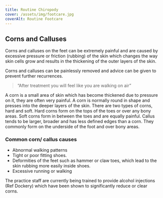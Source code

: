 ```yaml
---
title: Routine Chiropody
cover: /assets/img/footcare.jpg
coverAlt: Routine Footcare
---
```


## Corns and Calluses
Corns and calluses on the feet can be extremely painful and are caused by excessive pressure or friction (rubbing) of the skin which changes the way skin cells grow and results in the thickening of the outer layers of the skin.

Corns and calluses can be painlessly removed and advice can be given to prevent further recurrences.

> “After treatment you will feel like you are walking on air”

A corn is a small area of skin which has become thickened due to pressure on it, they are often very painful. A corn is normally round in shape and presses into the deeper layers of the skin. There are two types of corns, hard and soft. Hard corns form on the tops of the toes or over any bony areas. Soft corns form in between the toes and are equally painful.
Callus tends to be larger, broader and has less defined edges than a corn. They commonly form on the underside of the foot and over bony areas.

### Common corn/ callus causes

* Abnormal walking patterns
* Tight or poor fitting shoes.
* Deformities of the feet such as hammer or claw toes, which lead to the skin rubbing more easily inside shoes.
* Excessive running or walking

The practice staff are currently being trained to provide alcohol injections (Ref Dockery) which have been shown to significantly reduce or clear corns.
